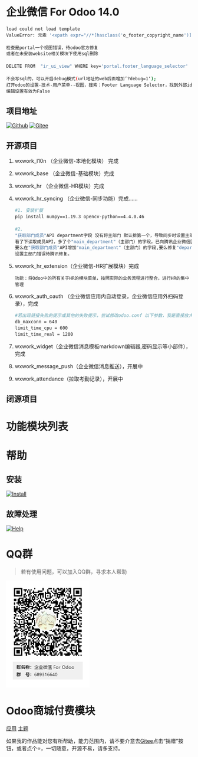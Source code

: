 # 企业微信 For Odoo 14.0

```bash
load could not load template
ValueError: 元素 '<xpath expr="//*[hasclass('o_footer_copyright_name')]">' 在母级视图中没有找到

检查是portal一个视图错误，待odoo官方修复
或者在未安装website相关模块下使用sql删除

DELETE FROM  "ir_ui_view" WHERE key='portal.footer_language_selector'

不会写sql的，可以开启debug模式(url地址的web后面增加’?debug=1‘);
打开odoo的设置-技术-用户菜单--视图，搜索：Footer Language Selector，找到外部id为：portal.footer_language_selector
编辑设置有效为False
```

## 项目地址
[![Github](http://img.shields.io/badge/14.0-Github-4cb648.svg?style=flat&colorA=8F8F8F)](https://github.com/rainbow-studio-solution/wxwork)
[![Gitee](http://img.shields.io/badge/14.0-Gitee-875A7B.svg?style=flat&colorA=8F8F8F)](https://gitee.com/rainbowstudio/wxwork)


## 开源项目 

1. wxwork_l10n （企业微信-本地化模块） 完成
   
2. wxwork_base （企业微信-基础模块）完成

3. wxwork_hr （企业微信-HR模块）完成


4. wxwork_hr_syncing （企业微信-同步功能）完成......
    ```bash
    #1. 安装扩展
    pip install numpy==1.19.3 opencv-python==4.4.0.46

    #2. 
    "获取部门成员"API department字段 没有将主部门 默认排第一个，导致同步时设置主部门错误。
    看了下读取成员API，多了个"main_department"（主部门）的字段。已向腾讯企业微信团队提交了需求，
    要么在"获取部门成员"API增加"main_department"（主部门）的字段,要么修复"department"字段的排序。
    设置主部门错误待腾讯修复。
    ``` 
5. wxwork_hr_extension（企业微信-HR扩展模块）完成
   ```
   功能：将Odoo中的所有关于HR的模块菜单，按照实际的业务流程进行整合，进行HR的集中管理
   ``` 
6. wxwork_auth_oauth （企业微信应用内自动登录，企业微信应用外扫码登录），完成
   ```bash
   #若出现链接失败的提示或其他的失败提示，尝试修改odoo.conf 以下参数，我是直接放大10倍
   db_maxconn = 640
   limit_time_cpu = 600
   limit_time_real = 1200 
   ```
7. wxwork_widget（企业微信消息模板markdown编辑器,密码显示等小部件），完成
8. wxwork_message_push（企业微信消息推送），开展中
9.  wxwork_attendance（拉取考勤记录），开展中

## 闭源项目


# 功能模块列表

# 帮助

## 安装

[![Install](http://img.shields.io/badge/14.0-安装-875A7B.svg?style=flat&colorA=8F8F8F)](doc/install/index.md)

## 故障处理

[![Help](http://img.shields.io/badge/14.0-帮助-4cb648.svg?style=flat&colorA=8F8F8F)](doc/help/index.md)



# QQ群

>若有使用问题，可以加入QQ群，寻求本人帮助

![QQ群](doc/img/QQ群二维码.png)

# Odoo商城付费模块

<a href="https://apps.odoo.com/apps/modules/browse?search=RStudio" target="_blank">应用</a>
<a href="https://apps.odoo.com/apps/themes/browse?search=RStudio" target="_blank">主题</a>


如果我的作品能对您有所帮助，能力范围内，请不要介意去<a href="https://gitee.com/rainbowstudio/wxwork">Gitee</a>点击“捐赠”按钮，或者点个⭐，一切随意，开源不易，请多支持。
